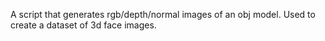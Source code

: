A script that generates rgb/depth/normal images of an obj model. Used to create a dataset of 3d face images.
